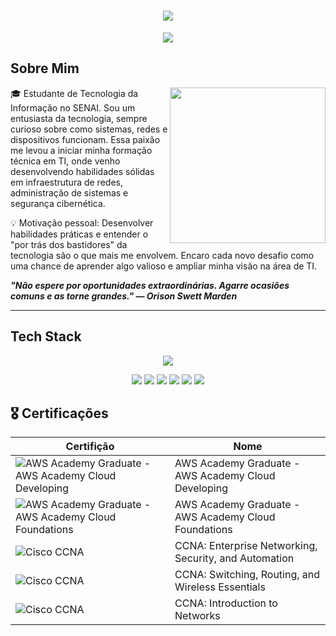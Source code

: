 <h1 align="center">
  <img src="https://capsule-render.vercel.app/api?type=rounded&height=250&color=CCBCA2&text=Lucas%20Duarte&fontSize=90">
</h1>

<p align="center">
  <img src="https://readme-typing-svg.herokuapp.com?font=Outfit&size=32&duration=4500&pause=1000&color=CCBCA2&center=true&vCenter=true&width=435&lines=%E2%80%A2+Cybersecurity+%E2%80%A2;%E2%80%A2+Infrastructure+%E2%80%A2;%E2%80%A2+Hardware+%E2%80%A2;%E2%80%A2+Windows+%7C+Linux+%E2%80%A2">
</p>

## Sobre Mim

<img align="right" height="249" src="https://i.pinimg.com/736x/f6/66/bf/f666bf9feb45f03f6644b2b4e47ba0d7.jpg">

🎓 Estudante de Tecnologia da Informação no SENAI.
Sou um entusiasta da tecnologia, sempre curioso sobre como sistemas, redes e dispositivos funcionam. Essa paixão me levou a iniciar minha formação técnica em TI, onde venho desenvolvendo habilidades sólidas em infraestrutura de redes, administração de sistemas e segurança cibernética.

💡 Motivação pessoal:
Desenvolver habilidades práticas e entender o "por trás dos bastidores" da tecnologia são o que mais me envolvem. Encaro cada novo desafio como uma chance de aprender algo valioso e ampliar minha visão na área de TI.

_**"Não espere por oportunidades extraordinárias. Agarre ocasiões comuns e as torne grandes." — Orison Swett Marden**_

---

## Tech Stack

<p align="center">
  <img src="https://skillicons.dev/icons?i=vscode,python,azure,grafana,aws,windows,linux">
</p>

<p align="center">
  <img src="https://img.shields.io/badge/Vscode-007ACC?style=for-the-badge&logo=visual-studio-code&logoColor=white">
  <img src="https://img.shields.io/badge/python-3670A0?style=for-the-badge&logo=python&logoColor=ffdd54">
  <img src="https://img.shields.io/badge/Azure-blue?style=for-the-badge&logo=microsoft%20azure&logoColor=blue&labelColor=FFFFFF&link=https%3A%2F%2Fimages.app.goo.gl%2FK7PN1jYJd57x4q7A8">
  <img src="https://img.shields.io/badge/AWS-000.svg?style=for-the-badge&logo=amazon-aws&logoColor=white">
  <img src="https://img.shields.io/badge/Windows-000?style=for-the-badge&logo=windows&logoColor=2CA5E0">
  <img src="https://img.shields.io/badge/Linux-000?style=for-the-badge&logo=linux&logoColor=FCC624">
</p>



## 🎖️ Certificações

| Certifição | Nome |
| --- | --- |
| ![AWS Academy Graduate - AWS Academy Cloud Developing](https://img.shields.io/badge/AWS_Academy_Graduate%3A_AWS_Academy_Cloud_Developing-t?style=for-the-badge&logo=amazonwebservices&color=black&link=https%3A%2F%2Fwww.credly.com%2Fbadges%2F3e493b05-2519-4654-a758-297b96a85dfc%2Fpublic_url) | AWS Academy Graduate - AWS Academy Cloud Developing |
| ![AWS Academy Graduate - AWS Academy Cloud Foundations](https://img.shields.io/badge/AWS_Academy_Graduate%3A_AWS_Academy_Cloud_Foundations-t?style=for-the-badge&logo=amazonwebservices&color=black&link=https%3A%2F%2Fwww.credly.com%2Fbadges%2Fa1c2b7f5-1496-4397-9088-ad11cb7acb86%2Flinked_in_profile) | AWS Academy Graduate - AWS Academy Cloud Foundations |
| ![Cisco CCNA](https://img.shields.io/badge/CCNA%3A_Enterprise_Networking%2C_Security%2C_and_Automation-t?style=for-the-badge&logo=cisco&color=darkblue&link=https%3A%2F%2Fwww.credly.com%2Fbadges%2F8199319e-c742-4c8c-a8bd-9c4d5ba77edd%2Flinked_in_profile) | CCNA: Enterprise Networking, Security, and Automation |
| ![Cisco CCNA](https://img.shields.io/badge/CCNA%3A_Switching%2C_Routing%2C_and_Wireless_Essentials-t?style=for-the-badge&logo=cisco&color=darkblue&link=https%3A%2F%2Fwww.credly.com%2Fbadges%2Fe3f95cab-591f-428d-adb0-67dfdc04ca72%2Flinked_in_profile) | CCNA: Switching, Routing, and Wireless Essentials |
| ![Cisco CCNA](https://img.shields.io/badge/CCNA%3A_Introduction_to_Networks-t?style=for-the-badge&logo=cisco&color=darkblue&link=https%3A%2F%2Fwww.credly.com%2Fbadges%2Ffbdeea3a-a2da-46d6-815a-dbcbe7c2877b%2Flinked_in_profile) | CCNA: Introduction to Networks |
